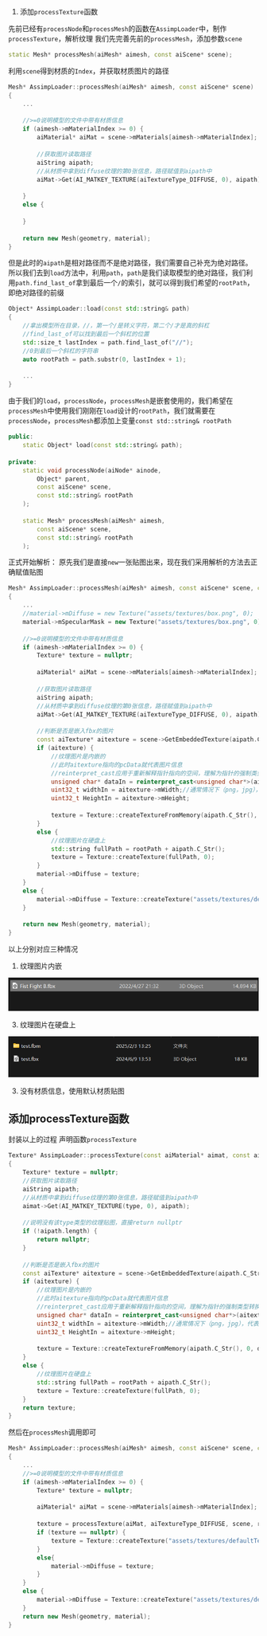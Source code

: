 1. 添加`processTexture`函数

先前已经有`processNode`和`processMesh`的函数在`AssimpLoader`中，制作`processTexture`，解析纹理
我们先完善先前的`processMesh`，添加参数`scene`
```cpp
static Mesh* processMesh(aiMesh* aimesh, const aiScene* scene);
```
利用`scene`得到材质的`Index`，并获取材质图片的路径
```cpp
Mesh* AssimpLoader::processMesh(aiMesh* aimesh, const aiScene* scene)
{
	...

	//>=0说明模型的文件中带有材质信息
	if (aimesh->mMaterialIndex >= 0) {
		aiMaterial* aiMat = scene->mMaterials[aimesh->mMaterialIndex];

		//获取图片读取路径
		aiString aipath;
		//从材质中拿到diffuse纹理的第0张信息，路径赋值到aipath中
		aiMat->Get(AI_MATKEY_TEXTURE(aiTextureType_DIFFUSE, 0), aipath);

	}
	else {

	}

	return new Mesh(geometry, material);
}
```
但是此时的`aipath`是相对路径而不是绝对路径，我们需要自己补充为绝对路径。
所以我们去到`load`方法中，利用`path`，`path`是我们读取模型的绝对路径，我们利用`path.find_last_of`拿到最后一个`/`的索引，就可以得到我们希望的`rootPath`，即绝对路径的前缀
```cpp
Object* AssimpLoader::load(const std::string& path)
{
	//拿出模型所在目录，//，第一个/是转义字符，第二个/才是真的斜杠
	//find_last_of可以找到最后一个斜杠的位置
	std::size_t lastIndex = path.find_last_of("//");
	//0到最后一个斜杠的字符串
	auto rootPath = path.substr(0, lastIndex + 1);

	...
}
```
由于我们的`load`，`processNode`，`processMesh`是嵌套使用的，我们希望在`processMesh`中使用我们刚刚在`load`设计的`rootPath`，我们就需要在`processNode`，`processMesh`都添加上变量`const std::string& rootPath`
```cpp
public:
	static Object* load(const std::string& path);

private:
	static void processNode(aiNode* ainode, 
		Object* parent, 
		const aiScene* scene,
		const std::string& rootPath
	);

	static Mesh* processMesh(aiMesh* aimesh, 
		const aiScene* scene,
		const std::string& rootPath
	);
```
正式开始解析：
原先我们是直接`new`一张贴图出来，现在我们采用解析的方法去正确赋值贴图
```cpp
Mesh* AssimpLoader::processMesh(aiMesh* aimesh, const aiScene* scene, const std::string& rootPath)
{
	...
	//material->mDiffuse = new Texture("assets/textures/box.png", 0);
	material->mSpecularMask = new Texture("assets/textures/box.png", 0);

	//>=0说明模型的文件中带有材质信息
	if (aimesh->mMaterialIndex >= 0) {
		Texture* texture = nullptr;

		aiMaterial* aiMat = scene->mMaterials[aimesh->mMaterialIndex];

		//获取图片读取路径
		aiString aipath;
		//从材质中拿到diffuse纹理的第0张信息，路径赋值到aipath中
		aiMat->Get(AI_MATKEY_TEXTURE(aiTextureType_DIFFUSE, 0), aipath);

		//判断是否是嵌入fbx的图片
		const aiTexture* aitexture = scene->GetEmbeddedTexture(aipath.C_Str());
		if (aitexture) {
			//纹理图片是内嵌的
			//此时aitexture指向的pcData就代表图片信息
			//reinterpret_cast应用于重新解释指针指向的空间，理解为指针的强制类型转换
			unsigned char* dataIn = reinterpret_cast<unsigned char*>(aitexture->pcData);
			uint32_t widthIn = aitexture->mWidth;//通常情况下（png，jpg），代表了整张图片大小
			uint32_t HeightIn = aitexture->mHeight;

			texture = Texture::createTextureFromMemory(aipath.C_Str(), 0, dataIn, widthIn, HeightIn);
		}
		else {
			//纹理图片在硬盘上
			std::string fullPath = rootPath + aipath.C_Str();
			texture = Texture::createTexture(fullPath, 0);
		}
		material->mDiffuse = texture;
	}
	else {
		material->mDiffuse = Texture::createTexture("assets/textures/defaultTexture.jpg", 0);
	}

	return new Mesh(geometry, material);
}
```
以上分别对应三种情况
1. 纹理图片内嵌

![输入图片说明](/imgs/2025-02-04/cQgyEV9tX8elIAWj.png)

3. 纹理图片在硬盘上

![输入图片说明](/imgs/2025-02-04/g60zM1wo2pXvkbg7.png)

3. 没有材质信息，使用默认材质贴图

## 添加processTexture函数
封装以上的过程
声明函数`processTexture`
```cpp
Texture* AssimpLoader::processTexture(const aiMaterial* aimat, const aiTextureType& type, const aiScene* scene, const std::string& rootPath)
{
	Texture* texture = nullptr;
	//获取图片读取路径
	aiString aipath;
	//从材质中拿到diffuse纹理的第0张信息，路径赋值到aipath中
	aimat->Get(AI_MATKEY_TEXTURE(type, 0), aipath);

	//说明没有该type类型的纹理贴图，直接return nullptr
	if (!aipath.length) {
		return nullptr;
	}

	//判断是否是嵌入fbx的图片
	const aiTexture* aitexture = scene->GetEmbeddedTexture(aipath.C_Str());
	if (aitexture) {
		//纹理图片是内嵌的
		//此时aitexture指向的pcData就代表图片信息
		//reinterpret_cast应用于重新解释指针指向的空间，理解为指针的强制类型转换
		unsigned char* dataIn = reinterpret_cast<unsigned char*>(aitexture->pcData);
		uint32_t widthIn = aitexture->mWidth;//通常情况下（png，jpg），代表了整张图片大小
		uint32_t HeightIn = aitexture->mHeight;

		texture = Texture::createTextureFromMemory(aipath.C_Str(), 0, dataIn, widthIn, HeightIn);
	}
	else {
		//纹理图片在硬盘上
		std::string fullPath = rootPath + aipath.C_Str();
		texture = Texture::createTexture(fullPath, 0);
	}
	return texture;
}
```
然后在`processMesh`调用即可
```cpp
Mesh* AssimpLoader::processMesh(aiMesh* aimesh, const aiScene* scene, const std::string& rootPath)
{
	...
	//>=0说明模型的文件中带有材质信息
	if (aimesh->mMaterialIndex >= 0) {
		Texture* texture = nullptr;

		aiMaterial* aiMat = scene->mMaterials[aimesh->mMaterialIndex];

		texture = processTexture(aiMat, aiTextureType_DIFFUSE, scene, rootPath);
		if (texture == nullptr) {
			texture = Texture::createTexture("assets/textures/defaultTexture.jpg", 0);
		}
		else{
			material->mDiffuse = texture;
		}
	}
	else {
		material->mDiffuse = Texture::createTexture("assets/textures/defaultTexture.jpg", 0);
	}
	return new Mesh(geometry, material);
}
```
<!--stackedit_data:
eyJoaXN0b3J5IjpbLTQ1ODYzNTUzNywtMTkwMDgzNTgxMCwyMT
I0MzcwNjcyLC03NDc0OTE4ODMsLTE3NDA4ODk1MTYsOTc3ODE3
ODkzXX0=
-->